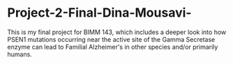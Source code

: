 # Project-2-Final-Dina-Mousavi-
This is my final project for BIMM 143, which includes a deeper look into how PSEN1 mutations occurring near the active site of the Gamma Secretase enzyme can lead to Familial Alzheimer's in other species and/or primarily humans. 
